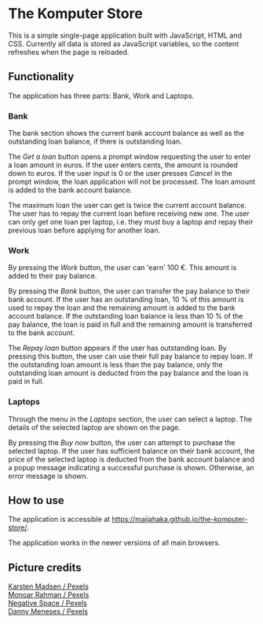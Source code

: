 # The Komputer Store

This is a simple single-page application built with JavaScript, HTML and CSS. Currently all data is stored as JavaScript variables, so the content refreshes when the page is reloaded.

## Functionality

The application has three parts: Bank, Work and Laptops.

### Bank

The bank section shows the current bank account balance as well as the outstanding loan balance, if there is outstanding loan.

The _Get a loan_ button opens a prompt window requesting the user to enter a loan amount in euros. If the user enters cents, the amount is rounded down to euros. If the user input is 0 or the user presses _Cancel_ in the prompt window, the loan application will not be processed. The loan amount is added to the bank account balance.

The maximum loan the user can get is twice the current account balance. The user has to repay the current loan before receiving new one. The user can only get one loan per laptop, i.e. they must buy a laptop and repay their previous loan before applying for another loan.

### Work

By pressing the _Work_ button, the user can 'earn' 100 €. This amount is added to their pay balance.

By pressing the _Bank_ button, the user can transfer the pay balance to their bank account. If the user has an outstanding loan, 10 % of this amount is used to repay the loan and the remaining amount is added to the bank account balance. If the outstanding loan balance is less than 10 % of the pay balance, the loan is paid in full and the remaining amount is transferred to the bank account.

The _Repay loan_ button appears if the user has outstanding loan. By pressing this button, the user can use their full pay balance to repay loan. If the outstanding loan amount is less than the pay balance, only the outstanding loan amount is deducted from the pay balance and the loan is paid in full.

### Laptops

Through the menu in the _Laptops_ section, the user can select a laptop. The details of the selected laptop are shown on the page.

By pressing the _Buy now_ button, the user can attempt to purchase the selected laptop. If the user has sufficient balance on their bank account, the price of the selected laptop is deducted from the bank account balance and a popup message indicating a successful purchase is shown. Otherwise, an error message is shown.

## How to use

The application is accessible at https://maijahaka.github.io/the-komputer-store/.

The application works in the newer versions of all main browsers.

## Picture credits

[Karsten Madsen / Pexels](https://www.pexels.com/photo/laptop-macbook-pro-office-computer-18104/)  
[Monoar Rahman / Pexels](https://www.pexels.com/photo/gray-laptop-computer-109371/)  
[Negative Space / Pexels](https://www.pexels.com/photo/macbook-pro-92904/)  
[Danny Meneses / Pexels](https://www.pexels.com/photo/photo-of-turned-on-laptop-computer-943096/)